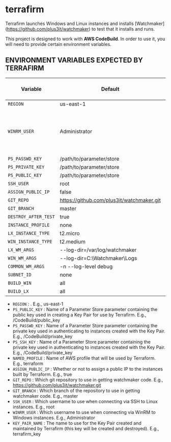 # terrafirm
Terrafirm launches Windows and Linux instances and installs [Watchmaker] (https://github.com/plus3it/watchmaker) to test that it installs and runs.

This project is designed to work with **AWS CodeBuild**. In order to use it, you will need to provide certain environment variables.

## ENVIRONMENT VARIABLES EXPECTED BY TERRAFIRM

Variable | Default | Req/Opt (in CodeBuild) | Description
--- | --- | --- | ---
`REGION` | us-east-1 | optional | AWS region
`WINRM_USER` | Administrator | optional | username to use when connecting via WinRM to Windows instances
`PS_PASSWD_KEY` | /path/to/parameter/store | REQUIRED | Ab
`PS_PRIVATE_KEY` | /path/to/parameter/store | REQUIRED | Ab
`PS_PUBLIC_KEY` | /path/to/parameter/store | REQUIRED | Ab
`SSH_USER` | root | optional | Ab
`ASSIGN_PUBLIC_IP` | false | optional | Ab
`GIT_REPO` | https://github.com/plus3it/watchmaker.git | optional | Ab
`GIT_BRANCH` | master | optional | Ab
`DESTROY_AFTER_TEST` | true | optional | Ab
`INSTANCE_PROFILE` | none | optional | Ab
`LX_INSTANCE_TYPE` | t2.micro | optional | Ab
`WIN_INSTANCE_TYPE` | t2.medium | optional | Ab
`LX_WM_ARGS` | --log-dir=/var/log/watchmaker | optional | Ab
`WIN_WM_ARGS` | --log-dir=C:\\Watchmaker\\Logs | optional | Ab
`COMMON_WM_ARGS` | -n --log-level debug | optional | Ab
`SUBNET_ID` | none | optional | Ab
`BUILD_WIN` | all | optional | Ab
`BUILD_LX` | all | optional | Ab


- `REGION`            : . E.g., us-east-1
- `PS_PUBLIC_KEY`     : Name of a Parameter Store parameter containing the public key used in creating a Key Pair for use by Terrafirm. E.g., /CodeBuild/public_key
- `PS_PASSWD_KEY`     : Name of a Parameter Store parameter containing the private key used in authenticating to instances created with the Key Pair. E.g., /CodeBuild/private_key
- `PS_SSH_KEY`        : Name of a Parameter Store parameter containing the private key used in authenticating to instances created with the Key Pair. E.g., /CodeBuild/private_key
- `NAMED_PROFILE`    : Name of AWS profile that will be used by Terraform. E.g., terraform
- `ASSIGN_PUBLIC_IP`  : Whether or not to assign a public IP to the instances built by Terraform. E.g., true
- `GIT_REPO`          : Which git repository to use in getting watchmaker code. E.g., https://github.com/plus3it/watchmaker.git
- `GIT_BRANCH`        : Which branch of the repository to use in getting watchmaker code. E.g., master
- `SSH_USER`          : Which username to use when connecting via SSH to Linux instances. E.g., root
- `WINRM_USER`        : Which username to use when connecting via WinRM to Windows instances. E.g., Administrator
- `KEY_PAIR_NAME`     : The name to use for the Key Pair created and maintained by Terrafirm (this key will be created and destroyed). E.g., terrafirm_key
